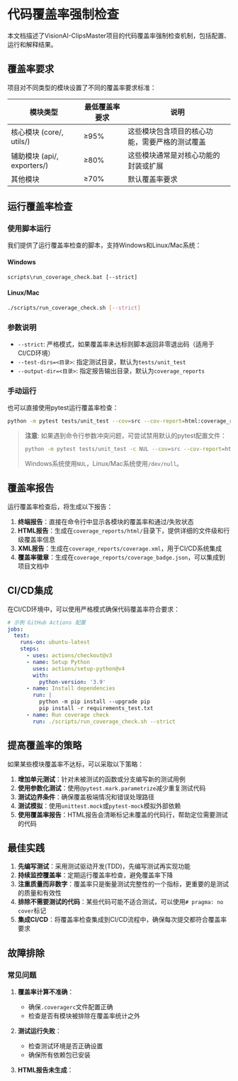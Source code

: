 # 代码覆盖率强制检查

本文档描述了VisionAI-ClipsMaster项目的代码覆盖率强制检查机制，包括配置、运行和解释结果。

## 覆盖率要求

项目对不同类型的模块设置了不同的覆盖率要求标准：

| 模块类型 | 最低覆盖率要求 | 说明 |
|---------|--------------|------|
| 核心模块 (core/, utils/) | ≥95% | 这些模块包含项目的核心功能，需要严格的测试覆盖 |
| 辅助模块 (api/, exporters/) | ≥80% | 这些模块通常是对核心功能的封装或扩展 |
| 其他模块 | ≥70% | 默认覆盖率要求 |

## 运行覆盖率检查

### 使用脚本运行

我们提供了运行覆盖率检查的脚本，支持Windows和Linux/Mac系统：

#### Windows

```batch
scripts\run_coverage_check.bat [--strict]
```

#### Linux/Mac

```bash
./scripts/run_coverage_check.sh [--strict]
```

### 参数说明

- `--strict`: 严格模式，如果覆盖率未达标则脚本返回非零退出码（适用于CI/CD环境）
- `--test-dirs=<目录>`: 指定测试目录，默认为`tests/unit_test`
- `--output-dir=<目录>`: 指定报告输出目录，默认为`coverage_reports`

### 手动运行

也可以直接使用pytest运行覆盖率检查：

```bash
python -m pytest tests/unit_test --cov=src --cov-report=html:coverage_reports/html
```

> **注意**: 如果遇到命令行参数冲突问题，可尝试禁用默认的pytest配置文件：
> ```bash
> python -m pytest tests/unit_test -c NUL --cov=src --cov-report=html:coverage_reports/html
> ```
> Windows系统使用`NUL`，Linux/Mac系统使用`/dev/null`。

## 覆盖率报告

运行覆盖率检查后，将生成以下报告：

1. **终端报告**：直接在命令行中显示各模块的覆盖率和通过/失败状态
2. **HTML报告**：生成在`coverage_reports/html/`目录下，提供详细的文件级和行级覆盖率信息
3. **XML报告**：生成在`coverage_reports/coverage.xml`，用于CI/CD系统集成
4. **覆盖率徽章**：生成在`coverage_reports/coverage_badge.json`，可以集成到项目文档中

## CI/CD集成

在CI/CD环境中，可以使用严格模式确保代码覆盖率符合要求：

```yaml
# 示例 GitHub Actions 配置
jobs:
  test:
    runs-on: ubuntu-latest
    steps:
      - uses: actions/checkout@v3
      - name: Setup Python
        uses: actions/setup-python@v4
        with:
          python-version: '3.9'
      - name: Install dependencies
        run: |
          python -m pip install --upgrade pip
          pip install -r requirements_test.txt
      - name: Run coverage check
        run: ./scripts/run_coverage_check.sh --strict
```

## 提高覆盖率的策略

如果某些模块覆盖率不达标，可以采取以下策略：

1. **增加单元测试**：针对未被测试的函数或分支编写新的测试用例
2. **使用参数化测试**：使用`@pytest.mark.parametrize`减少重复测试代码
3. **测试边界条件**：确保覆盖极端情况和错误处理路径
4. **测试模拟**：使用`unittest.mock`或`pytest-mock`模拟外部依赖
5. **使用覆盖率报告**：HTML报告会清晰标记未覆盖的代码行，帮助定位需要测试的代码

## 最佳实践

1. **先编写测试**：采用测试驱动开发(TDD)，先编写测试再实现功能
2. **持续监控覆盖率**：定期运行覆盖率检查，避免覆盖率下降
3. **注重质量而非数字**：覆盖率只是衡量测试完整性的一个指标，更重要的是测试的质量和有效性
4. **排除不需要测试的代码**：某些代码可能不适合测试，可以使用`# pragma: no cover`标记
5. **集成CI/CD**：将覆盖率检查集成到CI/CD流程中，确保每次提交都符合覆盖率要求

## 故障排除

### 常见问题

1. **覆盖率计算不准确**：
   - 确保`.coveragerc`文件配置正确
   - 检查是否有模块被排除在覆盖率统计之外

2. **测试运行失败**：
   - 检查测试环境是否正确设置
   - 确保所有依赖包已安装

3. **HTML报告未生成**：